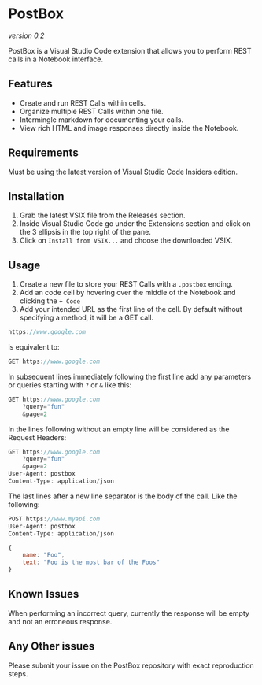 # PostBox
_version 0.2_

PostBox is a Visual Studio Code extension that allows you to perform REST calls in a Notebook interface.

## Features

- Create and run REST Calls within cells.
- Organize multiple REST Calls within one file.
- Intermingle markdown for documenting your calls.
- View rich HTML and image responses directly inside the Notebook.

## Requirements

Must be using the latest version of Visual Studio Code Insiders edition.

## Installation

1. Grab the latest VSIX file from the Releases section. 
1. Inside Visual Studio Code go under the Extensions section and click on the 3 ellipsis in the top right of the pane.
1. Click on `Install from VSIX...` and choose the downloaded VSIX.  


## Usage
1. Create a new file to store your REST Calls with a `.postbox` ending.
1. Add an code cell by hovering over the middle of the Notebook and clicking the `+ Code`
1. Add your intended URL as the first line of the cell. By default without specifying a method, it will be a GET call.

```javascript
https://www.google.com
```

is equivalent to:

```javascript
GET https://www.google.com
```

In subsequent lines immediately following the first line add any parameters or queries starting with `?` or `&` like this:

```javascript
GET https://www.google.com
    ?query="fun"
    &page=2
```

In the lines following without an empty line will be considered as the Request Headers:

```javascript
GET https://www.google.com
    ?query="fun"
    &page=2
User-Agent: postbox
Content-Type: application/json 
```

The last lines after a new line separator is the body of the call. Like the following:

```javascript
POST https://www.myapi.com
User-Agent: postbox
Content-Type: application/json 

{
    name: "Foo",
    text: "Foo is the most bar of the Foos" 
}
```

## Known Issues

When performing an incorrect query, currently the response will be empty and not an erroneous response.

## Any Other issues

Please submit your issue on the PostBox repository with exact reproduction steps.
